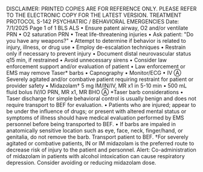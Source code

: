 DISCLAIMER: PRINTED COPIES ARE FOR REFERENCE ONLY. PLEASE REFER TO THE ELECTRONIC COPY FOR THE LATEST VERSION.
TREATMENT PROTOCOL S-142
PSYCHIATRIC / BEHAVIORAL EMERGENCIES
Date: 7/1/2025 Page 1 of 1
BLS ALS
• Ensure patent airway, O2 and/or ventilate
PRN
• O2 saturation PRN
• Treat life-threatening injuries
• Ask patient: "Do you have any weapons?"
• Attempt to determine if behavior is related to
injury, illness, or drug use
• Employ de-escalation techniques
• Restrain only if necessary to prevent injury
• Document distal neurovascular status q15
min, if restrained
• Avoid unnecessary sirens
• Consider law enforcement support and/or
evaluation of patient
• Law enforcement or EMS may remove Taser*
barbs
• Capnography
• Monitor/ECG
• IV Ⓐ
Severely agitated and/or combative patient
requiring restraint for patient or provider safety
• Midazolam† 5 mg IM/IN/IV, MR x1 in 5-10 min
• 500 mL fluid bolus IV/IO PRN, MR x1, MR BHO Ⓐ
*Taser barb considerations
• Taser discharge for simple behavioral control is usually benign and does not require transport to BEF
for evaluation.
• Patients who are injured; appear to be under the influence of drugs; or present with altered mental
status or symptoms of illness should have medical evaluation performed by EMS personnel before
being transported to BEF.
• If barbs are impaled in anatomically sensitive location such as eye, face, neck, finger/hand, or
genitalia, do not remove the barb. Transport patient to BEF.
†For severely agitated or combative patients, IN or IM midazolam is the preferred route to decrease risk of
injury to the patient and personnel.
Alert: Co-administration of midazolam in patients with alcohol intoxication can cause respiratory
depression. Consider avoiding or reducing midazolam dose.


